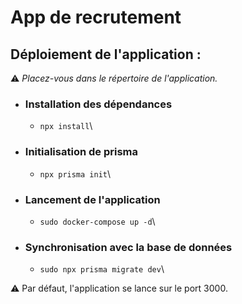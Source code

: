 # App de recrutement

## Déploiement de l'application :
⚠️ *Placez-vous dans le répertoire de l'application.*
- ### Installation des dépendances
  - ```npx install```\
- ### Initialisation de prisma
  - ```npx prisma init```\
- ### Lancement de l'application
  - ```sudo docker-compose up -d```\
- ### Synchronisation avec la base de données
  - ```sudo npx prisma migrate dev```\

⚠️ Par défaut, l'application se lance sur le port 3000.
